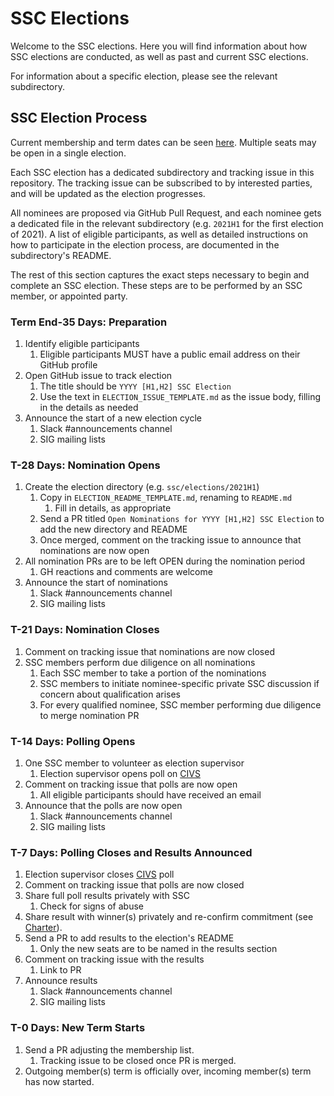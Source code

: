 # SSC Elections
Welcome to the SSC elections. Here you will find information about how SSC elections are conducted, as well as past and current SSC elections.

For information about a specific election, please see the relevant subdirectory.

## SSC Election Process
Current membership and term dates can be seen [here](../README.md). Multiple seats may be open in a single election.

Each SSC election has a dedicated subdirectory and tracking issue in this repository. The tracking issue can be subscribed to by interested parties, and will be updated as the election progresses.

All nominees are proposed via GitHub Pull Request, and each nominee gets a dedicated file in the relevant subdirectory (e.g. `2021H1` for the first election of 2021). A list of eligible participants, as well as detailed instructions on how to participate in the election process, are documented in the subdirectory's README.

The rest of this section captures the exact steps necessary to begin and complete an SSC election. These steps are to be performed by an SSC member, or appointed party.

### Term End-35 Days: Preparation
1. Identify eligible participants
	1. Eligible participants MUST have a public email address on their GitHub profile
1. Open GitHub issue to track election
	1. The title should be `YYYY [H1,H2] SSC Election`
	1. Use the text in `ELECTION_ISSUE_TEMPLATE.md` as the issue body, filling in the details as needed
1. Announce the start of a new election cycle
	1. Slack #announcements channel
	1. SIG mailing lists

### T-28 Days: Nomination Opens
1. Create the election directory (e.g. `ssc/elections/2021H1`)
	1. Copy in `ELECTION_README_TEMPLATE.md`, renaming to `README.md`
		1. Fill in details, as appropriate
	1. Send a PR titled `Open Nominations for YYYY [H1,H2] SSC Election` to add the new directory and README
	1. Once merged, comment on the tracking issue to announce that nominations are now open
1. All nomination PRs are to be left OPEN during the nomination period
	1. GH reactions and comments are welcome
1. Announce the start of nominations
	1. Slack #announcements channel
	1. SIG mailing lists

### T-21 Days: Nomination Closes
1. Comment on tracking issue that nominations are now closed
1. SSC members perform due diligence on all nominations
	1. Each SSC member to take a portion of the nominations
	1. SSC members to initiate nominee-specific private SSC discussion if concern about qualification arises
	1. For every qualified nominee, SSC member performing due diligence to merge nomination PR

### T-14 Days: Polling Opens
1. One SSC member to volunteer as election supervisor
	1. Election supervisor opens poll on [CIVS](https://civs.cs.cornell.edu/)
1. Comment on tracking issue that polls are now open
	1. All eligible participants should have received an email
1. Announce that the polls are now open
	1. Slack #announcements channel
	1. SIG mailing lists

### T-7 Days: Polling Closes and Results Announced
1. Election supervisor closes [CIVS](https://civs.cs.cornell.edu/) poll
1. Comment on tracking issue that polls are now closed
1. Share full poll results privately with SSC
	1. Check for signs of abuse
1. Share result with winner(s) privately and re-confirm commitment (see [Charter](../CHARTER.md)).
1. Send a PR to add results to the election's README
	1. Only the new seats are to be named in the results section
1. Comment on tracking issue with the results
	1. Link to PR
1. Announce results
	1. Slack #announcements channel
	1. SIG mailing lists

### T-0 Days: New Term Starts
1. Send a PR adjusting the membership list.
	1. Tracking issue to be closed once PR is merged.
1. Outgoing member(s) term is officially over, incoming member(s) term has now started.

